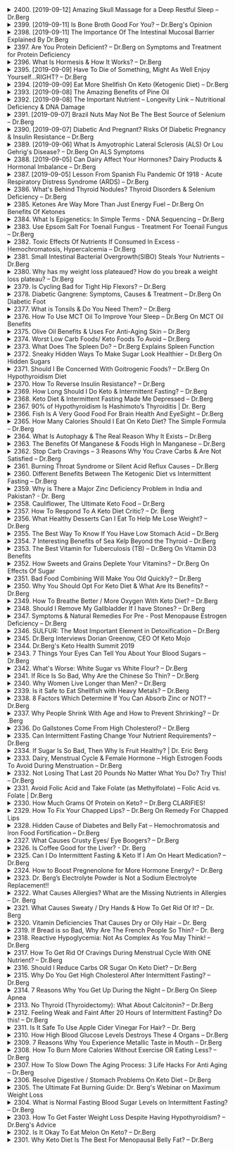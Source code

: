 <details>
<summary>2400. [2019-09-12] Amazing Skull Massage for a Deep Restful Sleep – Dr.Berg</summary><br>

<a href="https://www.youtube.com/watch?v=b5zqs2ciYHU" target="_blank">
    <img src="https://img.youtube.com/vi/b5zqs2ciYHU/maxresdefault.jpg" 
        alt="[Youtube]" width="200">
</a>

# Amazing Skull Massage for a Deep Restful Sleep – Dr.Berg

### 核心主題  
- **人體解剖學與物理療法**：介紹一種針對顱骨的按摩技術，特別是作用於矢狀縫合線（sagittal suture）。  

---

### 主要觀念  
1. **矢狀縫合線**：  
   - 矢狀縫合線是一種特殊的关节，位於顱骨中部。  
   - 在某些人中，該部位可能仍然存在少量纖維組織，允許微小的移動。  

2. **按摩技術**：  
   - 使用拇指從後往前輕柔地按壓矢狀縫合線。  
   - 按摩時需配合另一隻手穩定前額，施加輕微牽引力。  

3. **效果**：  
   - 提供放鬆與舒適感。  
   - 興趣的療效包括改善睡眠、呼吸和減壓。  

---

### 問題原因  
- 矢狀縫合線若受限制或緊張，可能導致頭部不適、壓力增加或其他相關症狀。  

---

### 解決方法  
1. **按摩步驟**：  
   - 獲得專業人員協助，無法自行操作。  
   - 使用拇指從後額部開始，輕柔地向前移動，沿著矢狀縫合線施加壓力。  
   - 按摩時間建議持續數分鐘，直至頭部放鬆。  

2. **注意事項**：  
   - 避免對頭部造成傷害的部位施力過大。  
   - 若有頭部受傷史，需特別謹慎，避免壓迫受伤位置。  

---

### 健康建議  
- 定期進行此按摩技術，可促進頭部放鬆與整體健康。  
- 如有疑慮或症狀持續，建議諮詢專業醫療人員。  

---

### 結論  
- 這種針對矢狀縫合線的按摩是一種安全有效的放鬆技巧，能夠帶來多方面的健康益處。  
- 適當應用此技術可顯著提升生活品質，但需注意操作方式與禁忌症。
</details>

<details>
<summary>2399. [2019-09-11] Is Bone Broth Good For You? – Dr.Berg's Opinion</summary><br>

<a href="https://www.youtube.com/watch?v=8ijINiL4H64" target="_blank">
    <img src="https://img.youtube.com/vi/8ijINiL4H64/maxresdefault.jpg" 
        alt="[Youtube]" width="200">
</a>

# Is Bone Broth Good For You? – Dr.Berg's Opinion

### 小節一：核心主題  
- 探讨骨髓汤（bone broth）在饮食中的重要性及其营养价值。  

### 小節二：主要觀念  
1. **肌肉组织的局限**：人们过度消费动物肌肉，导致摄入过多甲硫氨酸，可能引发健康问题。  
2. **骨髓汤的优势**：提供不同的氨基酸（如甘氨酸），有助于改善睡眠、血糖调节和神经递质合成。  
3. **器官肉的推荐**：建议食用肝脏等内脏，可通过易于消化的形式（如肝酱）摄入。  

### 小節三：問題原因  
- 传统饮食中对动物肌肉的过度依赖可能导致氨基酸失衡，特别是甲硫氨酸过量。  

### 小節四：解決方法  
1. **骨髓汤制作**：通过长时间熬煮骨头提取矿物质、胶原蛋白和氨基酸。  
   - 使用3磅骨头和2加仑水，加入/apple cider vinegar/浸泡30分钟以分解矿物质。  
   - 加入草药、香料、蔬菜和海盐，慢火炖煮10至24小时。  
2. **商业骨髓汤的选择**：推荐选择高质量产品（如Kettle & Fire），确保使用牧场饲养的有机原料。  

### 小節五：健康建議  
- 定期摄入骨髓汤以支持消化、关节和神经系统健康。  
- 结合食用内脏肉（如肝脏）以获取更全面的营养素。  

### 小節六：結論  
骨髓汤是一种富含营养的食品，能够提供肌肉组织以外的重要氨基酸和矿物质，有助于维持整体健康。通过自制或选择优质商业产品，可以轻松融入日常饮食中。
</details>

<details>
<summary>2398. [2019-09-11] The Importance Of The Intestinal Mucosal Barrier Explained By Dr.Berg</summary><br>

<a href="https://www.youtube.com/watch?v=F2vorUSe_Fo" target="_blank">
    <img src="https://img.youtube.com/vi/F2vorUSe_Fo/maxresdefault.jpg" 
        alt="[Youtube]" width="200">
</a>

# The Importance Of The Intestinal Mucosal Barrier Explained By Dr.Berg

### 核心主題  
- 腸道黏膜屏障的重要性及其功能。

### 主要觀念  
1. **定義與結構**  
   - 腸道黏膜屏障是腸道黏液層，主要位於大腸，由intestinal epithelial cells（VEC）構成。  
   - 作用包括選擇性吸收營養、防止病原體入侵以及調節微生物生態。

2. **功能**  
   - **屏障保護**：防止有害物質和病原體穿透黏膜進入血液。  
   - **營養吸收**：主要負責短鏈脂肪酸（如丁酸）的吸收，用於腸道細胞的能量供應。  
   - **抗炎與免疫調節**：分泌具有抗菌作用的化合物，並參與免疫反應。  
   - **纖維發酵**：有益菌利用膳食纖維產生短鏈脂肪酸（SCFAs），如丁酸。

3. **短鏈脂肪酸的作用**  
   - **能量供應**：主要用於腸道上皮細胞的能量代謝。  
   - **抗炎作用**：降低炎症反應，改善胰島素抵抗。  
   - **抗癌特性**：抑制腫瘤生長，具有鎮痺效果。  
   - **屏障修復**：維持黏膜屏障厚度，防止破壞。

### 問題原因  
- 黏膜屏障的破壞可能導致腸漏（intestinal permeability），進而引發炎症性腸病、免疫失調和其他代謝疾病。

### 解決方法  
1. **營養攝取**  
   - 增加膳食纖維攝入，來源包括蔬菜和水果。  

2. **補充劑**  
   - **谷氨酰胺（Glutamine）**：支持腸道上皮細胞的修復與再生。  
   - **colostrum**：提供免疫因子，幫助恢復黏膜屏障。  

3. **其他干預措施**  
   - **短時間禁食（Intermittent Fasting）**：降低炎症反應，促進腸道修復。  
   - **BPC 1:27 肽**：一種口服肽，可直接修復腸道上皮組織。

### 健康建議  
- 遊戲化與腸道健康密切相關，需注意以下幾點：  
  1. 多攝取膳食纖維，以促進有益菌的生長和短鏈脂肪酸的產生。  
  2. 考慮補充谷氨酰胺和colostrum等補充劑，特別是在腸道功能受損時。  
  3. 適當進行禁食，有助於降低炎症並修復腸道屏障。  
  4. 探索新型干預措施，如BPC 1:27肽，以獲得更好的修復效果。

### 結論  
- 腸道黏膜屏障是維持腸道健康與全身健康的關鍵結構。  
- 通過攝取膳食纖維、補充特定營養素和採取新型干預措施，可以有效保護並修復此屏障，從而預防和治療相關疾病。
</details>

<details>
<summary>2397. Are You Protein Deficient? – Dr.Berg on Symptoms and Treatment for Protein Deficiency</summary><br>

<a href="https://www.youtube.com/watch?v=ZHfzcBy52Hw" target="_blank">
    <img src="https://img.youtube.com/vi/ZHfzcBy52Hw/maxresdefault.jpg" 
        alt="[Youtube]" width="200">
</a>

# Are You Protein Deficient? – Dr.Berg on Symptoms and Treatment for Protein Deficiency


</details>

<details>
<summary>2396. What Is Hormesis & How It Works? – Dr.Berg</summary><br>

<a href="https://www.youtube.com/watch?v=jOfcpsXpFgA" target="_blank">
    <img src="https://img.youtube.com/vi/jOfcpsXpFgA/maxresdefault.jpg" 
        alt="[Youtube]" width="200">
</a>

# What Is Hormesis & How It Works? – Dr.Berg


</details>

<details>
<summary>2395. [2019-09-09] Have To Die of Something, Might As Well Enjoy Yourself...RIGHT? – Dr.Berg</summary><br>

<a href="https://www.youtube.com/watch?v=j3T6fkDH8q4" target="_blank">
    <img src="https://img.youtube.com/vi/j3T6fkDH8q4/maxresdefault.jpg" 
        alt="[Youtube]" width="200">
</a>

# Have To Die of Something, Might As Well Enjoy Yourself...RIGHT? – Dr.Berg

### 核心主題
- 健康飲食的重要性及其對生活質量和長壽的影響。
- 滿足與快樂食物之間的平衡。

---

### 主要觀念
1. **健康飲食是可以享受的**：  
   - 健康飲食，如酮飲食，提供多樣化的食物選擇（如蛋白質、蔬菜和酮友好的甜點），並且不會導致飢餓或 cravings。
2. **快樂食物的短期與長期影響**：
   - 雖然快樂食物在短時間內帶來滿足感，但長期攝入會導致消化系統問題（如潰瘍、胃灼熱）、代謝紊亂和慢性疾病。
3. **人工快感的陷阱**：  
   - 糕糖等精制碳水化合物刺激多巴胺分泌，提供短暫的快樂感。然而，隨著時間的推移，身體對其反應會降低，導致成癮並失去真正的快樂體驗。
4. **現代老年人的生活質量**：
   - 雖然醫療進步延長了壽命，但许多人晚年過ご在護理之家，伴隨失智症、行動不便和低生活質素。

---

### 問題原因
1. **健康飲食的錯誤 perception**：  
   - 有人認為健康飲食是枯燥且不愉快的，這是一種迷思。
2. **快樂食物的短期吸引力**：
   - 短期追求快樂導致長期健康問題，包括代謝失衡和慢性病。
3. **現代醫療的局限性**：
   - 虽然醫學進步延長了壽命，但很多人晚年的生活質量低劣，伴隨疾病和依賴他人。

---

### 解决方法
1. **重新定義健康飲食的樂趣**：  
   - 通過健康飲食計劃（如酮飲食）體驗食物的多樣性和滿足感。
2. **平衡快樂與健康**：
   - 減少精制糖和碳水化合物的攝入，選擇更健康的替代品以維持長期健康。
3. **提高认知與行為改變**：  
   - 意識到快樂食物的短期愉悅和長期風險，主動調整飲食習慣。

---

### 健康建議
1. **adopt健康的飲食模式**：
   - 選擇多樣化的健康食物，如蛋白質、蔬菜、酮友好的甜點等。
2. **避免依賴精制糖和快樂食物**：  
   - 減少攝入高糖、高加工食品以避免多巴胺成癮和長期健康問題。
3. **注重整體健康**：
   - 除了飲食，還需結合運動和心理健康管理，以提高生活質量和延長壽命。

---

### 結論
健康飲食不等於犧牲樂趣。通過合理的飲食計劃，可以享受食物的多樣性和滿足感，同時避免快樂食物帶來的長期健康風險。現代社會雖然在醫療上取得了進步，但真正的健康應該涵蓋身體、心理和生活的整體幸福。因此，重視飲食健康，平衡短期愉悅與長期利益，是提升生活質量和延長壽命的关键。
</details>

<details>
<summary>2394. [2019-09-09] Eat More Shellfish On Keto (Ketogenic Diet) – Dr.Berg</summary><br>

<a href="https://www.youtube.com/watch?v=aBtS7_5l75A" target="_blank">
    <img src="https://img.youtube.com/vi/aBtS7_5l75A/maxresdefault.jpg" 
        alt="[Youtube]" width="200">
</a>

# Eat More Shellfish On Keto (Ketogenic Diet) – Dr.Berg

### 文章重點整理

#### 核心主題
- ** ketogenic 饮食中的重要食物：-shellfish（貝類）
- ** 貝殼類食物在營養密度和健康上的重要性

#### 主要觀念
1. **貝殼類食物的營養價值**  
   - 富含碘、鐵、鋅、硒、銅、DHA、維生素B12等多種微量元素和脂肪酸。
   - 確保攝取足夠的貝殼類食物有助於補充常被忽略的關鍵營養素。

2. **碘的重要性**  
   - 存儲在 thyroid 中，對促進甲狀腺激素合成至關重要。
   - 對兒童成長和孕婦胎兒發育及智商發展有直接影響。

3. **鐵的作用**  
   - 維持血液健康，防止貧血，促進氧氣運輸。
   - 過量或不足均可能引發健康問題。

4. **鋅的功能**  
   - 參与超過2,000種酶的反應，支持免疫系統、皮膚健康和激素平衡（如睾酮）。
   - 貝殼類是良好的鋅來源。

5. **硒的作用**  
   - 具有強大的抗氧化作用，特別是在甲狀腺功能異常或自身免疫疾病患者中。
   - 必要於glutathione的合成，幫助清除自由基。

6. **銅的重要性**  
   - 支持腎上腺功能，參與膠原蛋白和韌帶的形成。
   - 確保身體結構健康。

7. **DHA的作用**  
   - 一種omega-3脂肪酸，對腦部、眼睛和心臟健康至關重要。
   - 貝殼類是其優質來源之一。

8. **維生素B12的重要性**  
   - 防止神經系統問題，如缺乏可導致永久性神經損傷。
   - 貝殼類食物富含此營養素。

#### 問題原因
- **現代飲食中常見的營養失衡**  
  - 很多人存在鎂、葉酸、硒等微量元素的不足。
  - 高加工食品攝取過多，導致營養密度低。

- **貝殼類食物攝取不足**  
  - 尤其在酮飲食中，若不主動補充，易缺乏關鍵營養素。

#### 解決方法
1. **增加貝殼類攝取量**  
   - 多食用螃蟹、龍蝦、蝕螻、扇貝、生蚝和ussels等。
   - 配合草饲牛油，提升消化系統健康（因牛油富含butyrate）。

2. **均衡飲食建議**  
   - 除貝殼類外，多攝取蛋、深綠色蔬菜（如羽衣甘藍）、十字花科蔬果、野生鮭魚及牛肉肝臟。
   - 确保鎂、葉酸等營養素的足夠攝取。

3. **食物排序建議**  
   - 根據營養密度，貝殼類為首，其次為蛋、深綠色蔬菜、十字花科蔬菜、鱼类和紅肉。

#### 健康建議
- **多樣化飲食**  
  - 確保攝取來源多樣的高營養食物，避免單一nutrition gap。
- **注意微量營養素平衡**  
  - 尤其是碘、硒等微量元素，過量或不足均可能影響健康。
- **定期檢查營養狀況**  
  - 如有疑慮，建議諮詢醫生或營養師進行血液檢測。

#### 結論
- 貝殼類食物在ketogenic飲食中具有不可替代的價值，能有效補充多種關鍵營養素。
- 適當增加貝殼類和其他高營養密度食物的攝取，有助於提升整體健康狀況。
- 維持均衡和多樣化的飲食結構是確保身體健康的重要基石。
</details>

<details>
<summary>2393. [2019-09-08] The Amazing Benefits of Pine Oil</summary><br>

<a href="https://www.youtube.com/watch?v=ONisoHrkPw8" target="_blank">
    <img src="https://img.youtube.com/vi/ONisoHrkPw8/maxresdefault.jpg" 
        alt="[Youtube]" width="200">
</a>

# The Amazing Benefits of Pine Oil

### 核心主題  
- **核心主題：** 探讨松油（Pine Oil）作为一种精油，其来源、特性及其在健康和清洁方面的应用。  

---

### 主要觀念  
1. **什么是精油？**  
   - 精油是从植物中提取的具有芳香气味的浓缩液，代表了植物的“精髓”。  
2. **松油的来源：**  
   - 来自松树的不同部位（如树干、针叶、树枝和树脂），具有独特的香气和抗菌特性。  

---

### 問題原因  
- **微生物感染问题：**  
  - 病菌、病毒（如念珠菌、大肠杆菌、沙门氏菌）引起的皮肤或内部感染。  
- **慢性健康问题：**  
  - 如关节疼痛、呼吸道疾病和头皮屑问题。  

---

### 解決方法  
1. **外用（ topical application）：**  
   - 将松油与椰子油混合后，用于受感染的皮肤区域或关节部位，缓解症状。  
2. **内服（oral consumption）：**  
   - 将松油稀释后加入水中饮用，帮助治疗内部微生物感染。  
3. **吸入（inhalation）：**  
   - 将松油滴入水中进行蒸汽吸入，缓解呼吸道问题。  

---

### 健康建議  
1. **使用前测试敏感性：**  
   - 从小剂量开始，确保无过敏反应后再继续使用。  
2. **避免直接接触皮肤：**  
   - 必须将松油稀释后才能用于皮肤，以防止刺激或灼伤。  
3. **遵循剂量指导：**  
   - 每次使用建议不超过两滴，并根据需要调整用量。  

---

### 結論  
- 松油作为一种天然抗菌剂，在健康和清洁领域具有广泛的应用潜力。  
- 通过外用、内服或吸入的方式，松油可以帮助缓解多种健康问题，但需谨慎使用以避免副作用。
</details>

<details>
<summary>2392. [2019-09-08] The Important Nutrient – Longevity Link – Nutritional Deficiency & DNA Damage</summary><br>

<a href="https://www.youtube.com/watch?v=MP79H8npMG0" target="_blank">
    <img src="https://img.youtube.com/vi/MP79H8npMG0/maxresdefault.jpg" 
        alt="[Youtube]" width="200">
</a>

# The Important Nutrient – Longevity Link – Nutritional Deficiency & DNA Damage

### 文章整理：營養素對壽命及健康的影響

#### 核心主題
- 营養素在健康和长寿中的关键作用。
- DNA损伤与慢性疾病（如癌症、心脏病）的关系。

#### 主要觀念
1. **DNA損傷與修復**  
   - 每日细胞中发生约60,000次DNA损伤，正常情况下由身体修复。
   - 未修復的DNA Damage可導致老化和慢性炎症。
2. **營養素缺乏的危害**  
   - 微營養素（如葉酸、維生素B12、維生素C等）缺乏會損害DNA，類似於放射線或紫外線傷害。
3. **三級理論（Triage Theory）**  
   - 面臨微營養素不足時，身體優先保障短期生存所需的酶，而影響與長壽和修復相關的基因。

#### 問題原因
1. **DNA損傷積累**  
   - 紫外線、污染、飲食等因素導致DNA damage。
2. **營養素缺乏**  
   - 離子缺乏（如鐵、鋅）干擾DNA修復機制，增加疾病風險。
3. **健康問題早期無症狀**  
   - 網羅性不足通常在晚期才顯現，導致壽命縮短和癌症風險。

#### 解決方法
1. **均衡飲食**  
   - 摂取富含微營養素的食物，如深色蔬菜、水果、瘦肉蛋白等。
2. **補充劑作為補充**  
   - 確保攝取足夠的維生素和礦物質，特別是易缺乏的微量 nutrients。
3. **健康生活方式**  
   - 減少環境毒素暴露，保持適當運動和充足睡眠。

#### 健康建議
1. **飲食優先**  
   - 選擇營養密度高的食物，確保每日攝取多種微營養素。
2. **定期檢查**  
   - 监測營養狀況，及時補充不足的 nutrients。
3. **健康教育**  
   - 提高對營養 importance 的認識，主動管理健康。

#### 結論
- 遇到營養不足時，身體會犧牲長壽和修復功能以維持短期生存。
- 营養充足可顯著降低慢性疾病風險，延長壽命。
- 建立健康的飲食習慣是保障健康和實現 longevity 的基石。
</details>

<details>
<summary>2391. [2019-09-07] Brazil Nuts May Not Be The Best Source of Selenium – Dr.Berg</summary><br>

<a href="https://www.youtube.com/watch?v=JQXgAMkv1EE" target="_blank">
    <img src="https://img.youtube.com/vi/JQXgAMkv1EE/maxresdefault.jpg" 
        alt="[Youtube]" width="200">
</a>

# Brazil Nuts May Not Be The Best Source of Selenium – Dr.Berg

### 核心主題
- 探讨巴西堅果是否為硒元素的良好來源及其健康影響。

---

### 主要觀念
1. 巴西堅果富含硒元素，具有抗氧化作用。
2. 硒元素有助於促進 thyroid hormone (T4) 轉換為活性形式 T3。
3. 巴西堅果同時含有高量的植酸（phytic acid），會影響礦物質吸收。

---

### 問題原因
- 高量的植酸會與硒和其他礦物質結合，降低吸收率。
- 生食巴西堅果會導致植酸干擾礦物質利用。

---

### 解決方法
1. **浸泡法**：將巴西堅果浸泡overnight以降低植酸含量。
2. **避免生食或未處理的巴西堅果**：以免影響礦物吸收。
3. **選擇其他富含硒的食物來源**，如海鮮。

---

### 健康建議
- 遊戲化的方式（如浸泡）可以最大限度地獲取巴西堅果中的營養成分。
- 如果加工方式不當，可能無法有效利用其營養價值。

---

### 結論
巴西堅果是硒元素的良好來源，但需通過適當的處理方法（如浸泡）降低植酸干擾，以充分發揮其健康益處。
</details>

<details>
<summary>2390. [2019-09-07] Diabetic And Pregnant? Risks Of Diabetic Pregnancy & Insulin Resistance – Dr.Berg</summary><br>

<a href="https://www.youtube.com/watch?v=szcdGeKyM_U" target="_blank">
    <img src="https://img.youtube.com/vi/szcdGeKyM_U/maxresdefault.jpg" 
        alt="[Youtube]" width="200">
</a>

# Diabetic And Pregnant? Risks Of Diabetic Pregnancy & Insulin Resistance – Dr.Berg

### 要點整理：妊娠與糖尿病的核心探討

#### 核心主題
- 妊娠期間的血糖管理，特別是對於已經患有糖尿病、前期糖尿病或胰島素抵抗的孕婦。
- 胰島素抵抗在妊娠期的影響及其對母體和胎兒的潛在風險。

#### 主要觀念
1. **胰島素抵抗的定義**：
   - 胰島素抵抗是一種代謝紊亂，導致機體對胰島素的敏感性降低，進而需要更多胰島素來維持血糖水平。
   - 即使血糖水平看似正常，過高的胰島素濃度仍會引發健康問題。

2. **妊娠期胰岛素抵抗的影響**：
   - 妊娠期胰岛素抵抗惡化，主要是為了滿足胎兒對能量的需求。然而，這種情況可能導致孕婦本身成為糖尿病患者，尤其是發生妊娠糖尿病。
   - 糖尿病或前期糖尿病孕婦在妊娠期間病情通常會加重。

3. **血糖問題的並發症**：
   - 母體：高血壓、蛋白尿、浮腫（先兆子癇）、抽搐甚至昏迷。
   - 胎兒：出生缺陷、生長受限、早產、仍birth（死胎）及未來患糖尿病風險增加。

#### 問題原因
- **胰島素抵抗**：
  - 妊娠期胎兒對能量的需求增加，促使機體分泌更多胰島素。
  - 胰島素抵抗孕婦在妊娠前已存在代謝紊亂，加重了妊娠期間的血糖控制困難。

- **營養吸收障礙**：
  - 胰島素抵抗導致某些關鍵營養素（如維生素A、C、E，礦物質鎂、鉀、鋅等）吸收受阻。
  - 营養缺乏又進一步惡化胰岛素抵抗。

- **妊娠期間的生理變化**：
  - 妊娠期荷爾蒙水平升高，影響碳水化合物代謝，增加血糖控制难度。

#### 解決方法
1. **營養補充**：
   - 补充必要的維生素和礦物質（如葉酸、鎂、锌等），以改善營養吸收並降低並發症風險。
   - 選擇富含這些營養素的食物，或在醫生建議下服用补充劑。

2. **飲食調整**：
   - 建議妊娠期選擇健康的生酮飲食，避免極度限制熱量攝取。
   - 保持均衡 diets，確保足夠的營養供應以支持母體和胎兒健康。

3. **血糖監控**：
   - 定期進行血糖檢測，特別是HOMA-IR指數，以評估胰岛素抵抗情況。
   - 適當調整飲食結構，必要時使用藥物治療。

4. **生活方式干預**：
   - 保持適當的體重和規律運動，幫助改善胰島素敏感性。
   - 減少精制糖和高GI食物攝取，降低血糖波動風險。

#### 健康建議
- **孕前檢查**：
  - 在妊娠前進行HOMA-IR測試，評估是否存在胰岛素抵抗。
  - 如有必要，在孕期開始前進行營養補充和生活方式調整。

- **孕期管理**：
  - 遵循醫生或營養師的建議，制定個化化的飲食計劃。
  - 定期產檢，密切監測血糖和其他相關指標。

- **产后跟蹤**：
  - 产后恢復期繼續關注血糖和營養狀況，防止並發症再次發生。

#### 結論
妊娠期間的血糖管理和胰岛素抵抗控制至關重要。通過早期評估、合理飲食調整、適當運動以及必要的醫療干預，可以有效降低母體和胎兒的健康風險。孕婦應在接受專業指導的前提下，綜合運用營養、運動和藥物治療等多種手段，確保妊娠期的健康狀況。

此整理結構清晰，條理分明，既包含了理論分析，也提出了實踐建議，為妊娠期糖尿病的管理和預防提供了有益參考。
</details>

<details>
<summary>2389. [2019-09-06] What Is Amyotrophic Lateral Sclerosis (ALS) Or Lou Gehrig's Disease? – Dr.Berg On ALS Symptoms</summary><br>

<a href="https://www.youtube.com/watch?v=shxB16oL3qo" target="_blank">
    <img src="https://img.youtube.com/vi/shxB16oL3qo/maxresdefault.jpg" 
        alt="[Youtube]" width="200">
</a>

# What Is Amyotrophic Lateral Sclerosis (ALS) Or Lou Gehrig's Disease? – Dr.Berg On ALS Symptoms

### 小節歸納

#### 核心主題
- 介紹阿梅德洛氏病（Amyotrophic Lateral Sclerosis, ALS），俗稱葛瑞格試病，並探討其治療與健康管理方法。

#### 主要觀念
1. **ALS的基本特性**：
   - 神經退化性疾病，導致肌肉萎縮、言語障礙和呼吸衰竭。
   - 預後不良，患者通常在3-5年內去世。

2. **ALS的病因與病機**：
   - 炎症反應在疾病進展中扮演重要角色。
   - 氧化應激和自由基損傷加重神經系統破壞。

3. **營養干預的重要性**：
   - 营養干預雖不能完全治愈ALS，但可減缓病況並改善患者質量。

#### 問題原因
- 經典治療方法主要著重於症狀管理，缺乏有效的病因干預。
- 患者普遍存在營養不均衡和關鍵營養素 deficiencies，影響神經系統健康。

#### 解決方法
1. **營養干預**：
   - **維生素D**：補充足量的維生素D可減缓疾病進展速度。
   - **酮體（ketones）**：采用健康的生酮飲食，支持神經系統功能。
   - **中鏈脂肪酸（MCT油）**：提高酮體水平，保護神經細胞。
   - **間歇性禁食**：降低全身炎症反應，增強免疫系統功能。
   - **礦物質補充**：
     - **鋅**：支持免疫系統和呼吸功能，需注意與銅的平衡。
     - **B12**：維護神經鞘健康。
   - **抗氧化劑**：
     - **維生素E**：清除自由基，減輕氧化應激。
     - **DHA**：提供神經結構所需脂肪酸。

2. **環境干預**：
   - 使用高品質水濾淨器，避免飲用受污染的自來水。
   - 選擇有機、營養密度高的食物，減少化學物質暴露。

#### 健康建議
1. **飲食調整**：
   - 採取健康的生酮飲食，限制碳水化合物攝取，增加健康脂肪。
   - 減少加工食品和有害化學物質的攝入。

2. **生活習慣**：
   - 遊戲 intermittent fasting，每日或周期性禁食以降低炎症反應。
   - 確保充足水分攝取，使用高品質水濾淨器。

3. **營養補充**：
   - 补足維生素D、酮體、維生素E、DHA等關鍵營養素。
   - 注意鋅和銅的平衡補充。

#### 結論
- 虽然ALS目前尚無法完全治愈，但通過綜合性營養干預和生活方式調整，可以顯著減缓病情進展，改善患者的生活質量。
- 醫患合作，結合傳統醫學與營養健康管理，或可為ALS患者帶來更多希望。
</details>

<details>
<summary>2388. [2019-09-05] Can Dairy Affect Your Hormones? Dairy Products & Hormonal Imbalance – Dr.Berg</summary><br>

<a href="https://www.youtube.com/watch?v=D7kAqIzTCXA" target="_blank">
    <img src="https://img.youtube.com/vi/D7kAqIzTCXA/maxresdefault.jpg" 
        alt="[Youtube]" width="200">
</a>

# Can Dairy Affect Your Hormones? Dairy Products & Hormonal Imbalance – Dr.Berg

### 文章重點整理

#### 1. 核心主題
- 探讨乳制品对激素的影响，特别是其含有的激素（如雌激素和IGF）如何可能影响人体健康。

#### 2. 主要觀念
- **乳制品的激素含量**：牛奶含有大量激素，尤其是雌激素和胰岛素样生长因子（IGF），这些激素主要存在于脂肪含量较高的乳制品中。
- **激素的作用靶点**：激素在牛奶中可以作用于前列腺、乳腺、子宫和卵巢等部位。

#### 3. 問題原因
- **乳制品消费与健康问题的关联**：
  - 電子屏幕時間過長可能與注意力不集中、肥胖、睡眠障礙等問題相關。
  - 長期使用電子產品會影響眼睛健康，如近视和干眼症。
  - 過度依賴電子產品可能導致社交能力下降和人際關係疏遠。

#### 4. 解決方法
- **合理限制电子屏幕使用时间**：建议设定每日使用上限，尤其是对于儿童和青少年。
- **鼓励戶外活動和親身體驗**：增加運動和接觸自然的時間，減少對電子產品的依賴。
- **家長引導和榜樣作用**：家長應主動限製自己的屏幕使用時間，並引導孩子合理使用電子產品。

#### 5. 健康建議
- **平衡數位生活**：
  - 適當安排電子產品的使用時間，避免過度依賴。
  - 鼓勵進行戶外活動和其他形式的身體運動。
- **注意用眼衛生**：
  - 定時休息眼睛，遵循20-20-20法則（每20分鐘看遠處20英尺以外的物體20秒）。
  - 調整螢幕亮度和距離，避免過度刺激眼睛。

#### 6. 結論
- 電子產品的使用對現代人生活有深遠影響，但合理管理和限制可以有效降低其帶來的負面影響。家長和個人應主動采取措施，平衡數位生活的利弊，保護自身健康。

---

### 英文原文與中文版本對照表

| **英文原文** | **中文翻譯** |
|--------------|-------------|
| I want to answer the question can dairy actually affect your hormones or not. | 我想回答一個問題：乳制品是否真的會影響你的荷爾蒙？ |
| Milk is a product designed to feed a calf, a growing calf, it's loaded with a lot of different hormones primarily estrogen. | 牛奶是一種用於喂養小牛的產品，含有大量不同類型的激素，主要為雌激素。 |
| These hormones can target the prostate, breast, uterus, and ovary. | 這些激素可以針對前列腺、乳腺、子宮和卵巢。 |
| I found a high correlation between women coming in having fibroids and them consuming a lot of dairy. | 我發現有很高相關性，女性因子宫肌瘤而就診的情況與她們攝取大量乳制品有關。 |
| If you have any of those conditions, you definitely need to put dairy aside for a while. | 如果你有這些情況之一，你需要暫時放棄乳制品。 |
| Everyone else needs to realize that these hormones in dairy can create an effect on your body. | 其他人也需要意識到乳制品中的激素可能對身體產生影響。 |
| To minimize the damage, definitely go for organic dairy and grass-fed dairy if possible. | 為了最大程度地減少危害，最好選擇有機乳制品和草餵乳制品（如果可行的話）。 |
| I personally do a small amount of cheese every day; I make sure that it is both organic and grass-fed. | 我 лично кожного дня засідаю небагато сиру, і забезпечую, щоб воно було органічним та відкормленим зеленою троядкою. |
| Cruciferous vegetables will actually give you the anti-estrogenic effect and help clean up the excess amount of estrogen in your body. | 菜族植物能提供抗雌激素效果，幫助清除體內多余的雌激素。 |
| Try this experiment just for one week: completely give up all of your dairy and see how you feel. | 試試這個實驗：連續一個星期完全戒掉乳制品，看看你的感受如何。 |

---

以上整理希望能夠清晰地展示文章的核心思想和結構，並提供英文與中文的對照表供參考。
</details>

<details>
<summary>2387. [2019-09-05] Lesson From Spanish Flu Pandemic Of 1918 - Acute Respiratory Distress Syndrome (ARDS) – Dr.Berg</summary><br>

<a href="https://www.youtube.com/watch?v=ZyrcYVH6qtU" target="_blank">
    <img src="https://img.youtube.com/vi/ZyrcYVH6qtU/maxresdefault.jpg" 
        alt="[Youtube]" width="200">
</a>

# Lesson From Spanish Flu Pandemic Of 1918 - Acute Respiratory Distress Syndrome (ARDS) – Dr.Berg

### 核心主題  
- **1918年西班牙流感大流行**：分析其死因、影響及歷史背景。  

---

### 主要觀念  
- **西班牙流感的致死原因**：  
  - 大部分死亡由ARDS（急性呼吸窘迫綜合徵）導致，肺部充滿液體，患者淹溺在自身體液中。  
  - 病情惡化與細菌性併發症密切相关。  
  - 死亡病例多為20至40歲的青壯年，這一點異於常見流感模式。  

- **一戰對公共衛生的影響**：  
  - 食物供應變化：戰爭導致食物運輸和保存方式改變，大量加工食品（如罐頭）取代了新鮮蔬果，導致營養失衡。  
  - 經濟壓力下，民眾飲食結構改變，進一步加重營養不良問題。  

---

### 問題原因  
- **營養缺乏**：  
  - 長期食物匱乏和保存方式改變導致關鍵 nutrient（如維生素D、锌）攝取不足。  
    - 維生素D缺乏削弱免疫系統功能，增加感染風險。  
    - 銀（Zinc）對免疫反應有重要作用，其缺乏降低抵抗力。  

- **環境因素**：  
  - 战爭期間的壓力和營養不良降低了整體免疫力。  
  - 環境污染和生活條件惡化進一步加重健康問題。  

---

### 解決方法與健康建議  
- **維生素D的重要性**：  
  - 維生素D缺乏會增加ARDS、肺炎等肺部疾病的風險。  
  - 維生素D具有抗炎作用，可幫助調節免疫系統功能。  
  - 建議通過日曬或補充劑來確保足夠的維生素D攝取。  

- **飲食調整**：  
  - 增加新鮮蔬果攝取，多攝取富含維生素C、锌等 nutrient的食物。  
  - 減少加工食品和罐頭食品的攝取，避免進一步加重營養不良問題。  

- **合理使用藥物**：  
  - 慎用阿司匹林或其他止痛藥，注意劑量控制以避免副作用（如肺水腫）。  

---

### 總結  
- **歷史教訓**：1918年西班牙流感提醒我們，營養缺乏和環境因素在傳染病中的重要作用。  
- **未來防範**：通過改善飲食結構、補充關鍵nutrient，增強免疫力，降低感染風險。  

---

### 參考資源  
- [相關研究文獻](#)  
- [健康營養建議網站](#)
</details>

<details>
<summary>2386. What's Behind Thyroid Nodules? Thyroid Disorders & Selenium Deficiency – Dr.Berg</summary><br>

<a href="https://www.youtube.com/watch?v=DMi1o9KPqxc" target="_blank">
    <img src="https://img.youtube.com/vi/DMi1o9KPqxc/maxresdefault.jpg" 
        alt="[Youtube]" width="200">
</a>

# What's Behind Thyroid Nodules? Thyroid Disorders & Selenium Deficiency – Dr.Berg


</details>

<details>
<summary>2385. Ketones Are Way More Than Just Energy Fuel – Dr.Berg On Benefits Of Ketones</summary><br>

<a href="https://www.youtube.com/watch?v=b9G7wR6BRuE" target="_blank">
    <img src="https://img.youtube.com/vi/b9G7wR6BRuE/maxresdefault.jpg" 
        alt="[Youtube]" width="200">
</a>

# Ketones Are Way More Than Just Energy Fuel – Dr.Berg On Benefits Of Ketones


</details>

<details>
<summary>2384. What Is Epigenetics: In Simple Terms - DNA Sequencing – Dr.Berg</summary><br>

<a href="https://www.youtube.com/watch?v=g12kIu9jrIk" target="_blank">
    <img src="https://img.youtube.com/vi/g12kIu9jrIk/maxresdefault.jpg" 
        alt="[Youtube]" width="200">
</a>

# What Is Epigenetics: In Simple Terms - DNA Sequencing – Dr.Berg


</details>

<details>
<summary>2383. Use Epsom Salt For Toenail Fungus - Treatment For Toenail Fungus – Dr.Berg</summary><br>

<a href="https://www.youtube.com/watch?v=ybWe5N4vCYg" target="_blank">
    <img src="https://img.youtube.com/vi/ybWe5N4vCYg/maxresdefault.jpg" 
        alt="[Youtube]" width="200">
</a>

# Use Epsom Salt For Toenail Fungus - Treatment For Toenail Fungus – Dr.Berg


</details>

<details>
<summary>2382. Toxic Effects Of Nutrients If Consumed In Excess - Hemochromatosis, Hypercalcemia – Dr.Berg</summary><br>

<a href="https://www.youtube.com/watch?v=pA8L4H7MnLw" target="_blank">
    <img src="https://img.youtube.com/vi/pA8L4H7MnLw/maxresdefault.jpg" 
        alt="[Youtube]" width="200">
</a>

# Toxic Effects Of Nutrients If Consumed In Excess - Hemochromatosis, Hypercalcemia – Dr.Berg


</details>

<details>
<summary>2381. Small Intestinal Bacterial Overgrowth(SIBO) Steals Your Nutrients – Dr.Berg</summary><br>

<a href="https://www.youtube.com/watch?v=fOIjbB27enE" target="_blank">
    <img src="https://img.youtube.com/vi/fOIjbB27enE/maxresdefault.jpg" 
        alt="[Youtube]" width="200">
</a>

# Small Intestinal Bacterial Overgrowth(SIBO) Steals Your Nutrients – Dr.Berg


</details>

<details>
<summary>2380. Why has my weight loss plateaued? How do you break a weight loss plateau? – Dr.Berg</summary><br>

<a href="https://www.youtube.com/watch?v=A8FWRkpbCVI" target="_blank">
    <img src="https://img.youtube.com/vi/A8FWRkpbCVI/maxresdefault.jpg" 
        alt="[Youtube]" width="200">
</a>

# Why has my weight loss plateaued? How do you break a weight loss plateau? – Dr.Berg


</details>

<details>
<summary>2379. Is Cycling Bad for Tight Hip Flexors? – Dr.Berg</summary><br>

<a href="https://www.youtube.com/watch?v=mAv0SkpJdRA" target="_blank">
    <img src="https://img.youtube.com/vi/mAv0SkpJdRA/maxresdefault.jpg" 
        alt="[Youtube]" width="200">
</a>

# Is Cycling Bad for Tight Hip Flexors? – Dr.Berg


</details>

<details>
<summary>2378. Diabetic Gangrene: Symptoms, Causes & Treatment – Dr.Berg On Diabetic Foot</summary><br>

<a href="https://www.youtube.com/watch?v=_HmRSMINhiM" target="_blank">
    <img src="https://img.youtube.com/vi/_HmRSMINhiM/maxresdefault.jpg" 
        alt="[Youtube]" width="200">
</a>

# Diabetic Gangrene: Symptoms, Causes & Treatment – Dr.Berg On Diabetic Foot


</details>

<details>
<summary>2377. What is Tonsils & Do You Need Them? – Dr.Berg</summary><br>

<a href="https://www.youtube.com/watch?v=d_igjDskDZI" target="_blank">
    <img src="https://img.youtube.com/vi/d_igjDskDZI/maxresdefault.jpg" 
        alt="[Youtube]" width="200">
</a>

# What is Tonsils & Do You Need Them? – Dr.Berg


</details>

<details>
<summary>2376. How To Use MCT Oil To Improve Your Sleep – Dr.Berg On MCT Oil Benefits</summary><br>

<a href="https://www.youtube.com/watch?v=irGVyiQNn_Y" target="_blank">
    <img src="https://img.youtube.com/vi/irGVyiQNn_Y/maxresdefault.jpg" 
        alt="[Youtube]" width="200">
</a>

# How To Use MCT Oil To Improve Your Sleep – Dr.Berg On MCT Oil Benefits


</details>

<details>
<summary>2375. Olive Oil Benefits & Uses For  Anti-Aging Skin – Dr.Berg</summary><br>

<a href="https://www.youtube.com/watch?v=ZaVGvytCB9w" target="_blank">
    <img src="https://img.youtube.com/vi/ZaVGvytCB9w/maxresdefault.jpg" 
        alt="[Youtube]" width="200">
</a>

# Olive Oil Benefits & Uses For  Anti-Aging Skin – Dr.Berg


</details>

<details>
<summary>2374. Worst Low Carb Foods/ Keto Foods To Avoid – Dr.Berg</summary><br>

<a href="https://www.youtube.com/watch?v=3iG8RYyumYE" target="_blank">
    <img src="https://img.youtube.com/vi/3iG8RYyumYE/maxresdefault.jpg" 
        alt="[Youtube]" width="200">
</a>

# Worst Low Carb Foods/ Keto Foods To Avoid – Dr.Berg


</details>

<details>
<summary>2373. What Does The Spleen Do? – Dr.Berg Explains Spleen Function</summary><br>

<a href="https://www.youtube.com/watch?v=kiXbC0L-e4g" target="_blank">
    <img src="https://img.youtube.com/vi/kiXbC0L-e4g/maxresdefault.jpg" 
        alt="[Youtube]" width="200">
</a>

# What Does The Spleen Do? – Dr.Berg Explains Spleen Function


</details>

<details>
<summary>2372. Sneaky Hidden Ways To Make Sugar Look Healthier – Dr.Berg On Hidden Sugars</summary><br>

<a href="https://www.youtube.com/watch?v=d66BlatRA38" target="_blank">
    <img src="https://img.youtube.com/vi/d66BlatRA38/maxresdefault.jpg" 
        alt="[Youtube]" width="200">
</a>

# Sneaky Hidden Ways To Make Sugar Look Healthier – Dr.Berg On Hidden Sugars


</details>

<details>
<summary>2371. Should I Be Concerned With Goitrogenic Foods? – Dr.Berg On Hypothyroidism Diet</summary><br>

<a href="https://www.youtube.com/watch?v=JHJkdadTxDc" target="_blank">
    <img src="https://img.youtube.com/vi/JHJkdadTxDc/maxresdefault.jpg" 
        alt="[Youtube]" width="200">
</a>

# Should I Be Concerned With Goitrogenic Foods? – Dr.Berg On Hypothyroidism Diet


</details>

<details>
<summary>2370. How To Reverse Insulin Resistance? – Dr.Berg</summary><br>

<a href="https://www.youtube.com/watch?v=cUXSPIi5mE0" target="_blank">
    <img src="https://img.youtube.com/vi/cUXSPIi5mE0/maxresdefault.jpg" 
        alt="[Youtube]" width="200">
</a>

# How To Reverse Insulin Resistance? – Dr.Berg


</details>

<details>
<summary>2369. How Long Should I Do Keto & Intermittent Fasting? – Dr.Berg</summary><br>

<a href="https://www.youtube.com/watch?v=zLB9SaE5xMM" target="_blank">
    <img src="https://img.youtube.com/vi/zLB9SaE5xMM/maxresdefault.jpg" 
        alt="[Youtube]" width="200">
</a>

# How Long Should I Do Keto & Intermittent Fasting? – Dr.Berg


</details>

<details>
<summary>2368. Keto Diet & Intermittent Fasting Made Me Depressed – Dr.Berg</summary><br>

<a href="https://www.youtube.com/watch?v=mU9MIGf3GiY" target="_blank">
    <img src="https://img.youtube.com/vi/mU9MIGf3GiY/maxresdefault.jpg" 
        alt="[Youtube]" width="200">
</a>

# Keto Diet & Intermittent Fasting Made Me Depressed – Dr.Berg


</details>

<details>
<summary>2367. 90% of Hypothyroidism Is Hashimoto’s Thyroiditis | Dr. Berg</summary><br>

<a href="https://www.youtube.com/watch?v=rvUthITs4oI" target="_blank">
    <img src="https://img.youtube.com/vi/rvUthITs4oI/maxresdefault.jpg" 
        alt="[Youtube]" width="200">
</a>

# 90% of Hypothyroidism Is Hashimoto’s Thyroiditis | Dr. Berg


</details>

<details>
<summary>2366. Fish Is A Very Good Food For Brain Health And EyeSight – Dr.Berg</summary><br>

<a href="https://www.youtube.com/watch?v=G6PopifKHDE" target="_blank">
    <img src="https://img.youtube.com/vi/G6PopifKHDE/maxresdefault.jpg" 
        alt="[Youtube]" width="200">
</a>

# Fish Is A Very Good Food For Brain Health And EyeSight – Dr.Berg


</details>

<details>
<summary>2365. How Many Calories Should I Eat On Keto Diet? The Simple Formula – Dr.Berg</summary><br>

<a href="https://www.youtube.com/watch?v=a-4GsqS99zc" target="_blank">
    <img src="https://img.youtube.com/vi/a-4GsqS99zc/maxresdefault.jpg" 
        alt="[Youtube]" width="200">
</a>

# How Many Calories Should I Eat On Keto Diet? The Simple Formula – Dr.Berg


</details>

<details>
<summary>2364. What Is Autophagy & The Real Reason Why It Exists – Dr.Berg</summary><br>

<a href="https://www.youtube.com/watch?v=tf8sSome1lE" target="_blank">
    <img src="https://img.youtube.com/vi/tf8sSome1lE/maxresdefault.jpg" 
        alt="[Youtube]" width="200">
</a>

# What Is Autophagy & The Real Reason Why It Exists – Dr.Berg


</details>

<details>
<summary>2363. The Benefits Of Manganese & Foods High In Manganese – Dr.Berg</summary><br>

<a href="https://www.youtube.com/watch?v=gsifREzstI4" target="_blank">
    <img src="https://img.youtube.com/vi/gsifREzstI4/maxresdefault.jpg" 
        alt="[Youtube]" width="200">
</a>

# The Benefits Of Manganese & Foods High In Manganese – Dr.Berg


</details>

<details>
<summary>2362. Stop Carb Cravings – 3 Reasons Why You Crave Carbs & Are Not Satisfied – Dr.Berg</summary><br>

<a href="https://www.youtube.com/watch?v=ZGY2ASJ2NSM" target="_blank">
    <img src="https://img.youtube.com/vi/ZGY2ASJ2NSM/maxresdefault.jpg" 
        alt="[Youtube]" width="200">
</a>

# Stop Carb Cravings – 3 Reasons Why You Crave Carbs & Are Not Satisfied – Dr.Berg


</details>

<details>
<summary>2361. Burning Throat Syndrome or Silent Acid Reflux Causes – Dr.Berg</summary><br>

<a href="https://www.youtube.com/watch?v=hzC95NphH5w" target="_blank">
    <img src="https://img.youtube.com/vi/hzC95NphH5w/maxresdefault.jpg" 
        alt="[Youtube]" width="200">
</a>

# Burning Throat Syndrome or Silent Acid Reflux Causes – Dr.Berg


</details>

<details>
<summary>2360. Different Benefits Between The Ketogenic Diet vs Intermittent Fasting – Dr.Berg</summary><br>

<a href="https://www.youtube.com/watch?v=LQXfEFGtsw4" target="_blank">
    <img src="https://img.youtube.com/vi/LQXfEFGtsw4/maxresdefault.jpg" 
        alt="[Youtube]" width="200">
</a>

# Different Benefits Between The Ketogenic Diet vs Intermittent Fasting – Dr.Berg


</details>

<details>
<summary>2359. Why is There a Major Zinc Deficiency Problem in India and Pakistan? - Dr. Berg</summary><br>

<a href="https://www.youtube.com/watch?v=h93KKivvIPM" target="_blank">
    <img src="https://img.youtube.com/vi/h93KKivvIPM/maxresdefault.jpg" 
        alt="[Youtube]" width="200">
</a>

# Why is There a Major Zinc Deficiency Problem in India and Pakistan? - Dr. Berg


</details>

<details>
<summary>2358. Cauliflower, The Ultimate Keto Food – Dr.Berg</summary><br>

<a href="https://www.youtube.com/watch?v=yZlwJsrFiDc" target="_blank">
    <img src="https://img.youtube.com/vi/yZlwJsrFiDc/maxresdefault.jpg" 
        alt="[Youtube]" width="200">
</a>

# Cauliflower, The Ultimate Keto Food – Dr.Berg


</details>

<details>
<summary>2357. How To Respond To A Keto Diet Critic? – Dr. Berg</summary><br>

<a href="https://www.youtube.com/watch?v=UOwC9ASVTAM" target="_blank">
    <img src="https://img.youtube.com/vi/UOwC9ASVTAM/maxresdefault.jpg" 
        alt="[Youtube]" width="200">
</a>

# How To Respond To A Keto Diet Critic? – Dr. Berg


</details>

<details>
<summary>2356. What Healthy Desserts Can I Eat To Help Me Lose Weight? – Dr.Berg</summary><br>

<a href="https://www.youtube.com/watch?v=F7qquUNM2Zw" target="_blank">
    <img src="https://img.youtube.com/vi/F7qquUNM2Zw/maxresdefault.jpg" 
        alt="[Youtube]" width="200">
</a>

# What Healthy Desserts Can I Eat To Help Me Lose Weight? – Dr.Berg


</details>

<details>
<summary>2355. The Best Way To Know If You Have Low Stomach Acid – Dr.Berg</summary><br>

<a href="https://www.youtube.com/watch?v=OxZBvKr-3x8" target="_blank">
    <img src="https://img.youtube.com/vi/OxZBvKr-3x8/maxresdefault.jpg" 
        alt="[Youtube]" width="200">
</a>

# The Best Way To Know If You Have Low Stomach Acid – Dr.Berg


</details>

<details>
<summary>2354. 7 Interesting Benefits of Sea Kelp Beyond the Thyroid – Dr.Berg</summary><br>

<a href="https://www.youtube.com/watch?v=9_uzE0-XR0E" target="_blank">
    <img src="https://img.youtube.com/vi/9_uzE0-XR0E/maxresdefault.jpg" 
        alt="[Youtube]" width="200">
</a>

# 7 Interesting Benefits of Sea Kelp Beyond the Thyroid – Dr.Berg


</details>

<details>
<summary>2353. The Best Vitamin for Tuberculosis (TB) – Dr.Berg On Vitamin D3 Benefits</summary><br>

<a href="https://www.youtube.com/watch?v=OWnUiSuVgj8" target="_blank">
    <img src="https://img.youtube.com/vi/OWnUiSuVgj8/maxresdefault.jpg" 
        alt="[Youtube]" width="200">
</a>

# The Best Vitamin for Tuberculosis (TB) – Dr.Berg On Vitamin D3 Benefits


</details>

<details>
<summary>2352. How Sweets and Grains Deplete Your Vitamins? – Dr.Berg On Effects Of Sugar</summary><br>

<a href="https://www.youtube.com/watch?v=jsag0FWSClw" target="_blank">
    <img src="https://img.youtube.com/vi/jsag0FWSClw/maxresdefault.jpg" 
        alt="[Youtube]" width="200">
</a>

# How Sweets and Grains Deplete Your Vitamins? – Dr.Berg On Effects Of Sugar


</details>

<details>
<summary>2351. Bad Food Combining Will Make You Old Quickly? – Dr.Berg</summary><br>

<a href="https://www.youtube.com/watch?v=wkPPUYOW8HE" target="_blank">
    <img src="https://img.youtube.com/vi/wkPPUYOW8HE/maxresdefault.jpg" 
        alt="[Youtube]" width="200">
</a>

# Bad Food Combining Will Make You Old Quickly? – Dr.Berg


</details>

<details>
<summary>2350. Why You Should Opt For Keto Diet & What Are Its Benefits? – Dr.Berg</summary><br>

<a href="https://www.youtube.com/watch?v=iQTvvqFp7IU" target="_blank">
    <img src="https://img.youtube.com/vi/iQTvvqFp7IU/maxresdefault.jpg" 
        alt="[Youtube]" width="200">
</a>

# Why You Should Opt For Keto Diet & What Are Its Benefits? – Dr.Berg


</details>

<details>
<summary>2349. How To Breathe Better / More Oxygen With Keto Diet? – Dr.Berg</summary><br>

<a href="https://www.youtube.com/watch?v=uS8rt6VNr50" target="_blank">
    <img src="https://img.youtube.com/vi/uS8rt6VNr50/maxresdefault.jpg" 
        alt="[Youtube]" width="200">
</a>

# How To Breathe Better / More Oxygen With Keto Diet? – Dr.Berg


</details>

<details>
<summary>2348. Should I Remove My Gallbladder If I have Stones? – Dr.Berg</summary><br>

<a href="https://www.youtube.com/watch?v=_PDc5xI1b5U" target="_blank">
    <img src="https://img.youtube.com/vi/_PDc5xI1b5U/maxresdefault.jpg" 
        alt="[Youtube]" width="200">
</a>

# Should I Remove My Gallbladder If I have Stones? – Dr.Berg


</details>

<details>
<summary>2347. Symptoms & Natural Remedies For Pre - Post Menopause Estrogen Deficiency – Dr.Berg</summary><br>

<a href="https://www.youtube.com/watch?v=iHrP06tUQu8" target="_blank">
    <img src="https://img.youtube.com/vi/iHrP06tUQu8/maxresdefault.jpg" 
        alt="[Youtube]" width="200">
</a>

# Symptoms & Natural Remedies For Pre - Post Menopause Estrogen Deficiency – Dr.Berg


</details>

<details>
<summary>2346. SULFUR: The Most Important Element in Detoxification – Dr.Berg</summary><br>

<a href="https://www.youtube.com/watch?v=eq9ZNd3ToSs" target="_blank">
    <img src="https://img.youtube.com/vi/eq9ZNd3ToSs/maxresdefault.jpg" 
        alt="[Youtube]" width="200">
</a>

# SULFUR: The Most Important Element in Detoxification – Dr.Berg


</details>

<details>
<summary>2345. Dr.Berg Interviews Dorian Greenow, CEO Of Keto Mojo</summary><br>

<a href="https://www.youtube.com/watch?v=krD-IQ_5lQk" target="_blank">
    <img src="https://img.youtube.com/vi/krD-IQ_5lQk/maxresdefault.jpg" 
        alt="[Youtube]" width="200">
</a>

# Dr.Berg Interviews Dorian Greenow, CEO Of Keto Mojo


</details>

<details>
<summary>2344. Dr.Berg's Keto Health Summit 2019</summary><br>

<a href="https://www.youtube.com/watch?v=rIvc3LAek7w" target="_blank">
    <img src="https://img.youtube.com/vi/rIvc3LAek7w/maxresdefault.jpg" 
        alt="[Youtube]" width="200">
</a>

# Dr.Berg's Keto Health Summit 2019


</details>

<details>
<summary>2343. 7 Things Your Eyes Can Tell You About Your Blood Sugars – Dr.Berg</summary><br>

<a href="https://www.youtube.com/watch?v=3Jvimhr_-wA" target="_blank">
    <img src="https://img.youtube.com/vi/3Jvimhr_-wA/maxresdefault.jpg" 
        alt="[Youtube]" width="200">
</a>

# 7 Things Your Eyes Can Tell You About Your Blood Sugars – Dr.Berg


</details>

<details>
<summary>2342. What's Worse: White Sugar vs White Flour? – Dr.Berg</summary><br>

<a href="https://www.youtube.com/watch?v=g_pax5an8B4" target="_blank">
    <img src="https://img.youtube.com/vi/g_pax5an8B4/maxresdefault.jpg" 
        alt="[Youtube]" width="200">
</a>

# What's Worse: White Sugar vs White Flour? – Dr.Berg


</details>

<details>
<summary>2341. If Rice Is So Bad, Why Are the Chinese So Thin? – Dr.Berg</summary><br>

<a href="https://www.youtube.com/watch?v=A5Aj-LhHtmw" target="_blank">
    <img src="https://img.youtube.com/vi/A5Aj-LhHtmw/maxresdefault.jpg" 
        alt="[Youtube]" width="200">
</a>

# If Rice Is So Bad, Why Are the Chinese So Thin? – Dr.Berg


</details>

<details>
<summary>2340. Why Women Live Longer than Men? – Dr.Berg</summary><br>

<a href="https://www.youtube.com/watch?v=VO5YeDZ-jRE" target="_blank">
    <img src="https://img.youtube.com/vi/VO5YeDZ-jRE/maxresdefault.jpg" 
        alt="[Youtube]" width="200">
</a>

# Why Women Live Longer than Men? – Dr.Berg


</details>

<details>
<summary>2339. Is it Safe to Eat Shellfish with Heavy Metals? – Dr.Berg</summary><br>

<a href="https://www.youtube.com/watch?v=534qYlimqBQ" target="_blank">
    <img src="https://img.youtube.com/vi/534qYlimqBQ/maxresdefault.jpg" 
        alt="[Youtube]" width="200">
</a>

# Is it Safe to Eat Shellfish with Heavy Metals? – Dr.Berg


</details>

<details>
<summary>2338. 8 Factors Which Determine If You Can Absorb Zinc or NOT? – Dr.Berg</summary><br>

<a href="https://www.youtube.com/watch?v=MEDWmciAGhE" target="_blank">
    <img src="https://img.youtube.com/vi/MEDWmciAGhE/maxresdefault.jpg" 
        alt="[Youtube]" width="200">
</a>

# 8 Factors Which Determine If You Can Absorb Zinc or NOT? – Dr.Berg


</details>

<details>
<summary>2337. Why People Shrink With Age and How to Prevent Shrinking? – Dr .Berg</summary><br>

<a href="https://www.youtube.com/watch?v=7cf33DCzuqk" target="_blank">
    <img src="https://img.youtube.com/vi/7cf33DCzuqk/maxresdefault.jpg" 
        alt="[Youtube]" width="200">
</a>

# Why People Shrink With Age and How to Prevent Shrinking? – Dr .Berg


</details>

<details>
<summary>2336. Do Gallstones Come From High Cholesterol? – Dr.Berg</summary><br>

<a href="https://www.youtube.com/watch?v=_3NAVFGQq54" target="_blank">
    <img src="https://img.youtube.com/vi/_3NAVFGQq54/maxresdefault.jpg" 
        alt="[Youtube]" width="200">
</a>

# Do Gallstones Come From High Cholesterol? – Dr.Berg


</details>

<details>
<summary>2335. Can Intermittent Fasting Change Your Nutrient Requirements? – Dr.Berg</summary><br>

<a href="https://www.youtube.com/watch?v=oLgRvzIUKSo" target="_blank">
    <img src="https://img.youtube.com/vi/oLgRvzIUKSo/maxresdefault.jpg" 
        alt="[Youtube]" width="200">
</a>

# Can Intermittent Fasting Change Your Nutrient Requirements? – Dr.Berg


</details>

<details>
<summary>2334. If Sugar Is So Bad, Then Why Is Fruit Healthy? | Dr. Eric Berg</summary><br>

<a href="https://www.youtube.com/watch?v=ef-uEe_fcdU" target="_blank">
    <img src="https://img.youtube.com/vi/ef-uEe_fcdU/maxresdefault.jpg" 
        alt="[Youtube]" width="200">
</a>

# If Sugar Is So Bad, Then Why Is Fruit Healthy? | Dr. Eric Berg


</details>

<details>
<summary>2333. Dairy, Menstrual Cycle & Female Hormone – High Estrogen Foods To Avoid During Menstruation – Dr.Berg</summary><br>

<a href="https://www.youtube.com/watch?v=DDMGm-Qd3OM" target="_blank">
    <img src="https://img.youtube.com/vi/DDMGm-Qd3OM/maxresdefault.jpg" 
        alt="[Youtube]" width="200">
</a>

# Dairy, Menstrual Cycle & Female Hormone – High Estrogen Foods To Avoid During Menstruation – Dr.Berg


</details>

<details>
<summary>2332. Not Losing That Last 20 Pounds No Matter What You Do? Try This! – Dr.Berg</summary><br>

<a href="https://www.youtube.com/watch?v=lFCxFTGFiM0" target="_blank">
    <img src="https://img.youtube.com/vi/lFCxFTGFiM0/maxresdefault.jpg" 
        alt="[Youtube]" width="200">
</a>

# Not Losing That Last 20 Pounds No Matter What You Do? Try This! – Dr.Berg


</details>

<details>
<summary>2331. Avoid Folic Acid and Take Folate (as Methylfolate) – Folic Acid vs. Folate | Dr.Berg</summary><br>

<a href="https://www.youtube.com/watch?v=bFpwPrnOQoY" target="_blank">
    <img src="https://img.youtube.com/vi/bFpwPrnOQoY/maxresdefault.jpg" 
        alt="[Youtube]" width="200">
</a>

# Avoid Folic Acid and Take Folate (as Methylfolate) – Folic Acid vs. Folate | Dr.Berg


</details>

<details>
<summary>2330. How Much Grams Of Protein on Keto? – Dr.Berg CLARIFIES!</summary><br>

<a href="https://www.youtube.com/watch?v=xlL0EXt2jNA" target="_blank">
    <img src="https://img.youtube.com/vi/xlL0EXt2jNA/maxresdefault.jpg" 
        alt="[Youtube]" width="200">
</a>

# How Much Grams Of Protein on Keto? – Dr.Berg CLARIFIES!


</details>

<details>
<summary>2329. How To Fix Your Chapped Lips? – Dr.Berg On  Remedy For Chapped Lips</summary><br>

<a href="https://www.youtube.com/watch?v=xVG2K1zew4c" target="_blank">
    <img src="https://img.youtube.com/vi/xVG2K1zew4c/maxresdefault.jpg" 
        alt="[Youtube]" width="200">
</a>

# How To Fix Your Chapped Lips? – Dr.Berg On  Remedy For Chapped Lips


</details>

<details>
<summary>2328. Hidden Cause of Diabetes and Belly Fat – Hemochromatosis and Iron Food Fortification – Dr.Berg</summary><br>

<a href="https://www.youtube.com/watch?v=yBCU_xY2uEc" target="_blank">
    <img src="https://img.youtube.com/vi/yBCU_xY2uEc/maxresdefault.jpg" 
        alt="[Youtube]" width="200">
</a>

# Hidden Cause of Diabetes and Belly Fat – Hemochromatosis and Iron Food Fortification – Dr.Berg


</details>

<details>
<summary>2327. What Causes Crusty Eyes/ Eye Boogers? – Dr.Berg</summary><br>

<a href="https://www.youtube.com/watch?v=_5wFZPF7xhI" target="_blank">
    <img src="https://img.youtube.com/vi/_5wFZPF7xhI/maxresdefault.jpg" 
        alt="[Youtube]" width="200">
</a>

# What Causes Crusty Eyes/ Eye Boogers? – Dr.Berg


</details>

<details>
<summary>2326. Is Coffee Good for the Liver? - Dr. Berg</summary><br>

<a href="https://www.youtube.com/watch?v=yDwAUMVRUS0" target="_blank">
    <img src="https://img.youtube.com/vi/yDwAUMVRUS0/maxresdefault.jpg" 
        alt="[Youtube]" width="200">
</a>

# Is Coffee Good for the Liver? - Dr. Berg


</details>

<details>
<summary>2325. Can I Do Intermittent Fasting & Keto If I Am On Heart Medication? – Dr.Berg</summary><br>

<a href="https://www.youtube.com/watch?v=pevprJsbDNY" target="_blank">
    <img src="https://img.youtube.com/vi/pevprJsbDNY/maxresdefault.jpg" 
        alt="[Youtube]" width="200">
</a>

# Can I Do Intermittent Fasting & Keto If I Am On Heart Medication? – Dr.Berg


</details>

<details>
<summary>2324. How to Boost Pregnenolone for More Hormone Energy? – Dr.Berg</summary><br>

<a href="https://www.youtube.com/watch?v=B0FT5Yq8gQM" target="_blank">
    <img src="https://img.youtube.com/vi/B0FT5Yq8gQM/maxresdefault.jpg" 
        alt="[Youtube]" width="200">
</a>

# How to Boost Pregnenolone for More Hormone Energy? – Dr.Berg


</details>

<details>
<summary>2323. Dr. Berg’s Electrolyte Powder is Not a Sodium Electrolyte Replacement!!</summary><br>

<a href="https://www.youtube.com/watch?v=Ura4uZGYdm0" target="_blank">
    <img src="https://img.youtube.com/vi/Ura4uZGYdm0/maxresdefault.jpg" 
        alt="[Youtube]" width="200">
</a>

# Dr. Berg’s Electrolyte Powder is Not a Sodium Electrolyte Replacement!!


</details>

<details>
<summary>2322. What Causes Allergies? What are the Missing Nutrients in Allergies – Dr. Berg</summary><br>

<a href="https://www.youtube.com/watch?v=Zsq__sae5Yc" target="_blank">
    <img src="https://img.youtube.com/vi/Zsq__sae5Yc/maxresdefault.jpg" 
        alt="[Youtube]" width="200">
</a>

# What Causes Allergies? What are the Missing Nutrients in Allergies – Dr. Berg


</details>

<details>
<summary>2321. What Causes Sweaty / Dry Hands & How To Get Rid Of It? – Dr. Berg</summary><br>

<a href="https://www.youtube.com/watch?v=l4_8vRmQVmA" target="_blank">
    <img src="https://img.youtube.com/vi/l4_8vRmQVmA/maxresdefault.jpg" 
        alt="[Youtube]" width="200">
</a>

# What Causes Sweaty / Dry Hands & How To Get Rid Of It? – Dr. Berg


</details>

<details>
<summary>2320. Vitamin Deficiencies That Causes Dry or Oily Hair – Dr. Berg</summary><br>

<a href="https://www.youtube.com/watch?v=aZqhHKB-mKc" target="_blank">
    <img src="https://img.youtube.com/vi/aZqhHKB-mKc/maxresdefault.jpg" 
        alt="[Youtube]" width="200">
</a>

# Vitamin Deficiencies That Causes Dry or Oily Hair – Dr. Berg


</details>

<details>
<summary>2319. If Bread is so Bad, Why Are The French People So Thin? – Dr. Berg</summary><br>

<a href="https://www.youtube.com/watch?v=m11PixK4G90" target="_blank">
    <img src="https://img.youtube.com/vi/m11PixK4G90/maxresdefault.jpg" 
        alt="[Youtube]" width="200">
</a>

# If Bread is so Bad, Why Are The French People So Thin? – Dr. Berg


</details>

<details>
<summary>2318. Reactive Hypoglycemia: Not As Complex As You May Think! – Dr.Berg</summary><br>

<a href="https://www.youtube.com/watch?v=fNjk0fjoQSs" target="_blank">
    <img src="https://img.youtube.com/vi/fNjk0fjoQSs/maxresdefault.jpg" 
        alt="[Youtube]" width="200">
</a>

# Reactive Hypoglycemia: Not As Complex As You May Think! – Dr.Berg


</details>

<details>
<summary>2317. How To Get Rid Of Cravings During Menstrual Cycle With ONE Nutrient? – Dr.Berg</summary><br>

<a href="https://www.youtube.com/watch?v=dVGr_ywd_iI" target="_blank">
    <img src="https://img.youtube.com/vi/dVGr_ywd_iI/maxresdefault.jpg" 
        alt="[Youtube]" width="200">
</a>

# How To Get Rid Of Cravings During Menstrual Cycle With ONE Nutrient? – Dr.Berg


</details>

<details>
<summary>2316. Should I Reduce Carbs OR Sugar On Keto Diet? – Dr.Berg</summary><br>

<a href="https://www.youtube.com/watch?v=7RBsVGk9bkA" target="_blank">
    <img src="https://img.youtube.com/vi/7RBsVGk9bkA/maxresdefault.jpg" 
        alt="[Youtube]" width="200">
</a>

# Should I Reduce Carbs OR Sugar On Keto Diet? – Dr.Berg


</details>

<details>
<summary>2315. Why Do You Get High Cholesterol After Intermittent Fasting? – Dr.Berg</summary><br>

<a href="https://www.youtube.com/watch?v=bJ4S-0XJ1fA" target="_blank">
    <img src="https://img.youtube.com/vi/bJ4S-0XJ1fA/maxresdefault.jpg" 
        alt="[Youtube]" width="200">
</a>

# Why Do You Get High Cholesterol After Intermittent Fasting? – Dr.Berg


</details>

<details>
<summary>2314. 7 Reasons Why You Get Up During the Night – Dr.Berg On Sleep Apnea</summary><br>

<a href="https://www.youtube.com/watch?v=1COqq37F82Q" target="_blank">
    <img src="https://img.youtube.com/vi/1COqq37F82Q/maxresdefault.jpg" 
        alt="[Youtube]" width="200">
</a>

# 7 Reasons Why You Get Up During the Night – Dr.Berg On Sleep Apnea


</details>

<details>
<summary>2313. No Thyroid (Thyroidectomy): What About Calcitonin? – Dr.Berg</summary><br>

<a href="https://www.youtube.com/watch?v=v-ApGpz9FD4" target="_blank">
    <img src="https://img.youtube.com/vi/v-ApGpz9FD4/maxresdefault.jpg" 
        alt="[Youtube]" width="200">
</a>

# No Thyroid (Thyroidectomy): What About Calcitonin? – Dr.Berg


</details>

<details>
<summary>2312. Feeling Weak and Faint After 20 Hours of Intermittent Fasting? Do this! – Dr.Berg</summary><br>

<a href="https://www.youtube.com/watch?v=kmvdYeS9b64" target="_blank">
    <img src="https://img.youtube.com/vi/kmvdYeS9b64/maxresdefault.jpg" 
        alt="[Youtube]" width="200">
</a>

# Feeling Weak and Faint After 20 Hours of Intermittent Fasting? Do this! – Dr.Berg


</details>

<details>
<summary>2311. Is It Safe To Use Apple Cider Vinegar For Hair? – Dr. Berg</summary><br>

<a href="https://www.youtube.com/watch?v=dbxXJgnAaKw" target="_blank">
    <img src="https://img.youtube.com/vi/dbxXJgnAaKw/maxresdefault.jpg" 
        alt="[Youtube]" width="200">
</a>

# Is It Safe To Use Apple Cider Vinegar For Hair? – Dr. Berg


</details>

<details>
<summary>2310. How High Blood Glucose Levels Destroys These 4 Organs – Dr.Berg</summary><br>

<a href="https://www.youtube.com/watch?v=lmN9FR9udKw" target="_blank">
    <img src="https://img.youtube.com/vi/lmN9FR9udKw/maxresdefault.jpg" 
        alt="[Youtube]" width="200">
</a>

# How High Blood Glucose Levels Destroys These 4 Organs – Dr.Berg


</details>

<details>
<summary>2309. 7 Reasons Why You Experience Metallic Taste in Mouth – Dr.Berg</summary><br>

<a href="https://www.youtube.com/watch?v=SWO-ll6p_yg" target="_blank">
    <img src="https://img.youtube.com/vi/SWO-ll6p_yg/maxresdefault.jpg" 
        alt="[Youtube]" width="200">
</a>

# 7 Reasons Why You Experience Metallic Taste in Mouth – Dr.Berg


</details>

<details>
<summary>2308. How To Burn More Calories Without Exercise OR Eating Less? – Dr.Berg</summary><br>

<a href="https://www.youtube.com/watch?v=r9nqxSn4qrk" target="_blank">
    <img src="https://img.youtube.com/vi/r9nqxSn4qrk/maxresdefault.jpg" 
        alt="[Youtube]" width="200">
</a>

# How To Burn More Calories Without Exercise OR Eating Less? – Dr.Berg


</details>

<details>
<summary>2307. How To Slow Down The Aging Process: 3 Life Hacks For Anti Aging – Dr.Berg</summary><br>

<a href="https://www.youtube.com/watch?v=L8bFLDWUs3k" target="_blank">
    <img src="https://img.youtube.com/vi/L8bFLDWUs3k/maxresdefault.jpg" 
        alt="[Youtube]" width="200">
</a>

# How To Slow Down The Aging Process: 3 Life Hacks For Anti Aging – Dr.Berg


</details>

<details>
<summary>2306. Resolve Digestive / Stomach Problems On Keto Diet – Dr.Berg</summary><br>

<a href="https://www.youtube.com/watch?v=O_2z7wRiupQ" target="_blank">
    <img src="https://img.youtube.com/vi/O_2z7wRiupQ/maxresdefault.jpg" 
        alt="[Youtube]" width="200">
</a>

# Resolve Digestive / Stomach Problems On Keto Diet – Dr.Berg


</details>

<details>
<summary>2305. The Ultimate Fat Burning Guide: Dr. Berg's Webinar on Maximum Weight Loss</summary><br>

<a href="https://www.youtube.com/watch?v=j91eC2z9Om4" target="_blank">
    <img src="https://img.youtube.com/vi/j91eC2z9Om4/maxresdefault.jpg" 
        alt="[Youtube]" width="200">
</a>

# The Ultimate Fat Burning Guide: Dr. Berg's Webinar on Maximum Weight Loss


</details>

<details>
<summary>2304. What is Normal Fasting Blood Sugar Levels on Intermittent Fasting? – Dr.Berg</summary><br>

<a href="https://www.youtube.com/watch?v=KEUJuirSrJg" target="_blank">
    <img src="https://img.youtube.com/vi/KEUJuirSrJg/maxresdefault.jpg" 
        alt="[Youtube]" width="200">
</a>

# What is Normal Fasting Blood Sugar Levels on Intermittent Fasting? – Dr.Berg


</details>

<details>
<summary>2303. How To Get Faster Weight Loss Despite Having Hypothyroidism? – Dr.Berg's Advice</summary><br>

<a href="https://www.youtube.com/watch?v=B3cfLaWCufo" target="_blank">
    <img src="https://img.youtube.com/vi/B3cfLaWCufo/maxresdefault.jpg" 
        alt="[Youtube]" width="200">
</a>

# How To Get Faster Weight Loss Despite Having Hypothyroidism? – Dr.Berg's Advice


</details>

<details>
<summary>2302. Is It Okay To Eat Melon On Keto? – Dr.Berg</summary><br>

<a href="https://www.youtube.com/watch?v=VXkJaNQTJn0" target="_blank">
    <img src="https://img.youtube.com/vi/VXkJaNQTJn0/maxresdefault.jpg" 
        alt="[Youtube]" width="200">
</a>

# Is It Okay To Eat Melon On Keto? – Dr.Berg


</details>

<details>
<summary>2301. Why Keto Diet Is The Best For Menopausal Belly Fat? – Dr.Berg</summary><br>

<a href="https://www.youtube.com/watch?v=ndyMstnfZxg" target="_blank">
    <img src="https://img.youtube.com/vi/ndyMstnfZxg/maxresdefault.jpg" 
        alt="[Youtube]" width="200">
</a>

# Why Keto Diet Is The Best For Menopausal Belly Fat? – Dr.Berg


</details>

